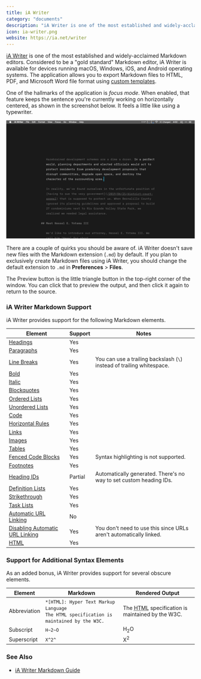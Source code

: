 ```yaml
---
title: iA Writer
category: "documents"
description: "iA Writer is one of the most established and widely-acclaimed Markdown editors."
icon: ia-writer.png
website: https://ia.net/writer
---
```


[iA Writer](https://ia.net/writer) is one of the most established and widely-acclaimed Markdown editors. Considered to be a "gold standard" Markdown editor, iA Writer is available for devices running macOS, Windows, iOS, and Android operating systems. The application allows you to export Markdown files to HTML, PDF, and Microsoft Word file format using [custom templates](https://ia.net/writer/templates).

One of the hallmarks of the application is *focus mode*. When enabled, that feature keeps the sentence you're currently working on horizontally centered, as shown in the screenshot below. It feels a little like using a typewriter.

<img src="/assets/images/tools/ia-writer.png" class="img-fluid" alt="iA Writer in focus mode">

There are a couple of quirks you should be aware of. iA Writer doesn't save new files with the Markdown extension (`.md`) by default. If you plan to exclusively create Markdown files using iA Writer, you should change the default extension to `.md` in **Preferences** > **Files**.

The Preview button is the little triangle button in the top-right corner of the window. You can click that to preview the output, and then click it again to return to the source.

### iA Writer Markdown Support

iA Writer provides support for the following Markdown elements.

<table class="table table-bordered" style="font-size: 14px">
  <thead class="thead-light">
    <tr>
      <th>Element</th>
      <th>Support</th>
      <th>Notes</th>
    </tr>
  </thead>
  <tbody>
    <tr>
      <td><a href="/basic-syntax#headings">Headings</a></td>
      <td class="table-success">Yes</td>
      <td></td>
    </tr>
    <tr>
      <td><a href="/basic-syntax/#paragraphs-1">Paragraphs</a></td>
      <td class="table-success">Yes</td>
      <td></td>
    </tr>
    <tr>
      <td><a href="/basic-syntax/#line-breaks">Line Breaks</a></td>
      <td class="table-success">Yes</td>
      <td>You can use a trailing backslash (<code>\</code>) instead of trailing whitespace.</td>
    </tr>
    <tr>
      <td><a href="/basic-syntax#bold">Bold</a></td>
      <td class="table-success">Yes</td>
      <td></td>
    </tr>
    <tr>
      <td><a href="/basic-syntax#italic">Italic</a></td>
      <td class="table-success">Yes</td>
      <td></td>
    </tr>
    <tr>
      <td><a href="/basic-syntax#blockquotes-1">Blockquotes</a></td>
      <td class="table-success">Yes</td>
      <td></td>
    </tr>
    <tr>
      <td><a href="/basic-syntax#ordered-lists">Ordered Lists</a></td>
      <td class="table-success">Yes</td>
      <td></td>
    </tr>
    <tr>
      <td><a href="/basic-syntax#unordered-lists">Unordered Lists</a></td>
      <td class="table-success">Yes</td>
      <td></td>
    </tr>
    <tr>
      <td><a href="/basic-syntax#code">Code</a></td>
      <td class="table-success">Yes</td>
      <td></td>
    </tr>
    <tr>
      <td><a href="/basic-syntax/#horizontal-rules">Horizontal Rules</a></td>
      <td class="table-success">Yes</td>
      <td></td>
    </tr>
    <tr>
      <td><a href="/basic-syntax/#links">Links</a></td>
      <td class="table-success">Yes</td>
      <td></td>
    </tr>
    <tr>
      <td><a href="/basic-syntax/#images-1">Images</a></td>
      <td class="table-success">Yes</td>
      <td></td>
    </tr>
    <tr>
      <td><a href="/extended-syntax/#tables">Tables</a></td>
      <td class="table-success">Yes</td>
      <td></td>
    </tr>
    <tr>
      <td><a href="/extended-syntax/#fenced-code-blocks">Fenced Code Blocks</a></td>
      <td class="table-success">Yes</td>
      <td>Syntax highlighting is not supported.</td>
    </tr>
    <tr>
      <td><a href="/extended-syntax/#footnotes">Footnotes</a></td>
      <td class="table-success">Yes</td>
      <td></td>
    </tr>
    <tr>
      <td><a href="/extended-syntax/#heading-ids">Heading IDs</a></td>
      <td class="table-warning">Partial</td>
      <td>Automatically generated. There's no way to set custom heading IDs.</td>
    </tr>
    <tr>
      <td><a href="/extended-syntax/#definition-lists">Definition Lists</a></td>
      <td class="table-success">Yes</td>
      <td></td>
    </tr>
    <tr>
      <td><a href="/extended-syntax/#strikethrough">Strikethrough</a></td>
      <td class="table-success">Yes</td>
      <td></td>
    </tr>
    <tr>
      <td><a href="/extended-syntax/#task-lists">Task Lists</a></td>
      <td class="table-success">Yes</td>
      <td></td>
    </tr>
    <tr>
      <td><a href="/extended-syntax/#automatic-url-linking">Automatic URL Linking</a></td>
      <td class="table-danger">No</td>
      <td></td>
    </tr>
    <tr>
      <td><a href="/extended-syntax/#disabling-automatic-url-linking">Disabling Automatic URL Linking</a></td>
      <td class="table-success">Yes</td>
      <td>You don't need to use this since URLs aren't automatically linked.</td>
    </tr>
    <tr>
      <td><a href="/basic-syntax/#html">HTML</a></td>
      <td class="table-success">Yes</td>
      <td></td>
    </tr>
  </tbody>
</table>

### Support for Additional Syntax Elements

As an added bonus, iA Writer provides support for several obscure elements.

<table class="table table-bordered" style="font-size: 14px">
  <thead class="thead-light">
    <tr>
      <th>Element</th>
      <th>Markdown</th>
      <th>Rendered Output</th>
    </tr>
  </thead>
  <tbody>
    <tr>
      <td>Abbreviation</td>
      <td><code>*[HTML]: Hyper Text Markup Language</code><br>
      <code>The HTML specification is maintained by the W3C.</code></td>
      <td>The <abbr title="Hyper Text Markup Language">HTML</abbr> specification
is maintained by the W3C.</td>
    </tr>
    <tr>
      <td>Subscript</td>
      <td><code>H~2~O</code></td>
      <td>H<sub>2</sub>O</td>
    </tr>
    <tr>
      <td>Superscript</td>
      <td><code>X^2^</code></td>
      <td>X<sup>2</sup></td>
    </tr>
  </tbody>
</table>

### See Also

- [iA Writer Markdown Guide](https://ia.net/writer/support/general/markdown-guide)
